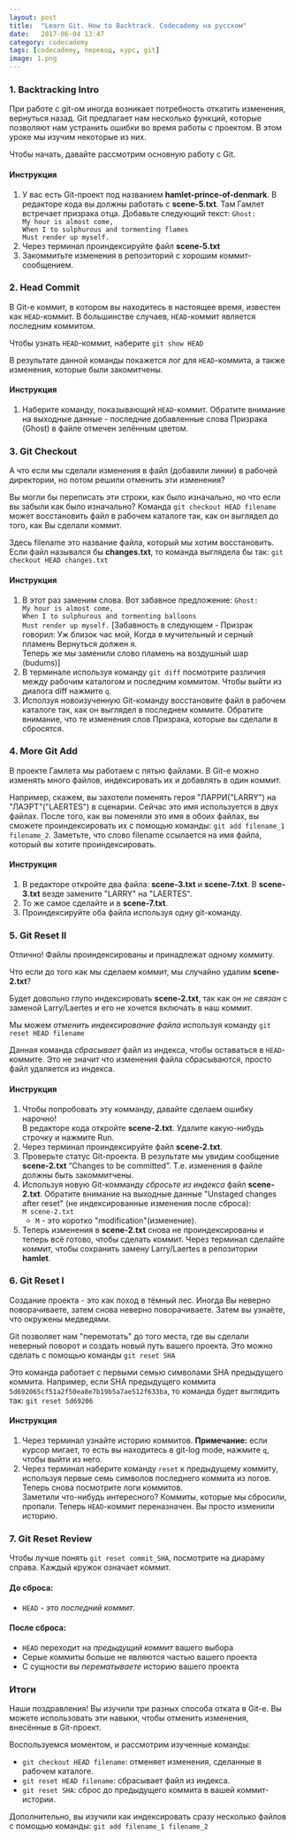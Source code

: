 ```yaml
---
layout: post
title:  "Learn Git. How to Backtrack. Codecademy на русском"
date:   2017-06-04 13:47
category: codecademy
tags: [codecademy, перевод, курс, git]
image: 1.png
---
```

<!--more-->
<div id="contents"></div>

### 1. Backtracking Intro

<p>При работе с git-ом иногда возникает потребность откатить изменения, вернуться назад. Git предлагает нам несколько функций, которые позволяют нам устранить ошибки во время работы с проектом. В этом уроке мы изучим некоторые из них.</p>
<p>Чтобы начать, давайте рассмотрим основную работу с Git.</p>

#### Инструкция

<ol>
	<li>У вас есть Git-проект под названием <b>hamlet-prince-of-denmark</b>. В редакторе кода вы должны работать с <b>scene-5.txt</b>. Там Гамлет встречает призрака отца. Добавьте следующий текст: <code>Ghost: 
My hour is almost come,
When I to sulphurous and tormenting flames
Must render up myself.</code></li>
	<li>Через терминал проиндексируйте файл <b>scene-5.txt</b></li>
	<li>Закоммитьте изменения в репозиторий с хорошим коммит-сообщением.</li>
</ol>

### 2. Head Commit

<p>В Git-е коммит, в котором вы находитесь в настоящее время, известен как <code>HEAD</code>-коммит. В большинстве случаев, <code>HEAD</code>-коммит является последним коммитом.</p>
<p>Чтобы узнать <code>HEAD</code>-коммит, наберите <code>git show HEAD</code></p>
<p>В результате данной команды покажется лог для <code>HEAD</code>-коммита, а также изменения, которые были закомитчены.</p>

#### Инструкция

<ol>
	<li>Наберите команду, показывающий <code>HEAD</code>-коммит. Обратите внимание на выходные данные - последние добавленные слова Призрака (Ghost) в файле отмечен зелённым цветом.</li>
</ol>

### 3. Git Checkout

<p>А что если мы сделали изменения в файл (добавили линии) в рабочей директории, но потом решили отменить эти изменения?</p>
<p>Вы могли бы переписать эти строки, как было изначально, но что если вы забыли как было изначально? Команда <code>git checkout HEAD filename</code> может восстановить файл в рабочем каталоге так, как он выглядел до того, как Вы сделали коммит.</p>
<p>Здесь filename это название файла, который мы хотим восстановить. Если файл назывался бы <b>changes.txt</b>, то команда выглядела бы так: <code>git checkout HEAD changes.txt</code></p>

#### Инструкция

<ol>
	<li>В этот раз заменим слова. Вот забавное предложение: <code>Ghost: 
My hour is almost come,
When I to sulphurous and tormenting balloons
Must render up myself.</code> [Забавность в следующем - Призрак говорил: Уж близок час мой, Когда в мучительный и серный пламень Вернуться должен я. <br> Теперь же мы заменили слово пламень на воздушный шар (budums)]</li>
	<li>В терминале используя команду <code>git diff</code> посмотрите различия между рабочим каталогом и последним коммитом. Чтобы выйти из диалога diff нажмите <code>q</code>.</li>
	<li>Исползуя новоизученную Git-команду восстановите файл в рабочем каталоге так, как он выглядел в последнем коммите. Обратите внимание, что те изменения слов Призрака, которые вы сделали в сбросятся.</li>
</ol>

### 4. More Git Add

<p>В проекте Гамлета мы работаем с пятью файлами. В Git-е можно изменять много файлов, индексировать их и добавлять в один коммит.</p>
<p>Например, скажем, вы захотели поменять героя "ЛАРРИ("LARRY") на "ЛАЭРТ"("LAERTES") в сценарии. Сейчас это имя используется в двух файлах. После того, как вы поменяли это имя в обоих файлах, вы сможете проиндексировать их с помощью команды: <code>git add filename_1 filename_2</code>. Заметьте, что слово filename ссылается на имя файла, который вы хотите проиндексировать.</p>

#### Инструкция

<ol>
	<li>В редакторе откройте два файла: <b>scene-3.txt</b> и <b>scene-7.txt</b>. В <b>scene-3.txt</b> везде замените "LARRY" на "LAERTES".</li>
	<li>То же самое сделайте и в <b>scene-7.txt</b>.</li>
	<li>Проиндексируйте оба файла используя одну git-команду.</li>
</ol>

### 5. Git Reset II

<p>Отлично! Файлы проиндексированы и принадлежат одному коммиту.</p>
<p>Что если до того как мы сделаем коммит, мы случайно удалим <b>scene-2.txt</b>?</p>
<p>Будет довольно глупо индексировать <b>scene-2.txt</b>, так как он <i>не связан </i> с заменой Larry/Laertes и его не хочется включать в наш коммит.</p>
<p>Мы можем <i>отменить индексирование файла</i> используя команду <code>git reset HEAD filename</code></p>
<p>Данная команда <i>сбрасывает</i> файл из индекса, чтобы оставаться в <code>HEAD</code>-коммите. Это не значит что изменения файла сбрасываются, просто файл удаляется из индекса.</p>

#### Инструкция

<ol>
	<li>Чтобы попробовать эту комманду, давайте сделаем ошибку нарочно!<br>
	В редакторе кода откройте <b>scene-2.txt</b>. Удалите какую-нибудь строчку и нажмите Run.</li>
	<li>Через терминал проиндексируйте файл <b>scene-2.txt</b>.</li>
	<li>Проверьте статус Git-проекта. В результате мы увидим сообщение <b>scene-2.txt</b> “Changes to be committed”. Т.е. изменения в файле должны быть закоммитчены.</li>
	<li>Используя новую Git-комманду <i>сбросьте из индекса</i> файл <b>scene-2.txt</b>. Обратите внимание на выходные данные "Unstaged changes after reset" (не индексированные изменения после сброса):<br>
	<code>M scene-2.txt</code>
	<ul>
		<li><code>M</code> - это коротко "modification"(изменение).</li>
	</ul></li>
	<li>Теперь изменения в <b>scene-2.txt</b> снова не проиндексированы и теперь всё готово, чтобы сделать коммит. Через терминал сделайте коммит, чтобы сохранить замену Larry/Laertes в репозитории <b>hamlet</b>.</li>
</ol>

### 6. Git Reset I

<p>Создание проекта - это как поход в тёмный лес. Иногда Вы неверно поворачиваете, затем снова неверно поворачиваете. Затем вы узнаёте, что окружены медведями.</p>
<p>Git позволяет нам "перемотать" до того места, где вы сделали неверный поворот и создать новый путь вашего проекта. Это можно сделать с помощью команды <code>git reset SHA</code></p>
<p>Это команда работает с первыми семью символами SHA предыдущего коммита. Например, если SHA предыдущего коммита <code>5d692065cf51a2f50ea8e7b19b5a7ae512f633ba</code>, то команда будет выглядить так: <code>git reset 5d69206</code></p>

#### Инструкция

<ol>
	<li>Через терминал узнайте историю коммитов. <b>Примечание:</b> если курсор мигает, то есть вы находитесь в git-log mode, нажмите <code>q</code>, чтобы выйти из него.</li>
	<li>Через терминал наберите команду <code>reset</code> к предыдущему коммиту, используя первые семь символов последнего коммита из логов.<br>
	Теперь снова посмотрите логи коммитов.<br>
	Заметили что-нибудь интересного? Коммиты, которые мы сбросили, пропали. Теперь <code>HEAD</code>-коммит переназначен. Вы просто изменили историю.</li>
</ol>

### 7. Git Reset Review

<p>Чтобы лучше понять <code>git reset commit_SHA</code>, посмотрите на диараму справа. Каждый кружок означает коммит.</p>
<h4>До сброса:</h4>
<ul>
	<li><code>HEAD</code> - это <i>последний коммит</i>.</li>
</ul>
<h4>После сброса:</h4>
<ul>
	<li><code>HEAD</code> переходит на <i>предыдущий коммит</i> вашего выбора</li>
	<li>Серые коммиты больше не являются частью вашего проекта</li>
	<li>С сущности вы <i>перематываете</i> историю вашего проекта</li>
</ul>

### Итоги

<p>Наши поздравления! Вы изучили три разных способа отката в Git-е. Вы можете использовать эти навыки, чтобы отменить изменения, внесённые в Git-проект.</p>
<p>Воспользуемся моментом, и рассмотрим изученные команды:
	<ul>
		<li><code>git checkout HEAD filename</code>: отменяет изменения, сделанные в рабочем каталоге.</li>
		<li><code>git reset HEAD filename</code>: сбрасывает файл из индекса.</li>
		<li><code>git reset SHA</code>: сброс до предыдущего коммита в вашей коммит-истории.</li>
	</ul>
</p>
Дополнительно, вы изучили как индексировать сразу несколько файлов с помощью команды:
<code>git add filename_1 filename_2</code>